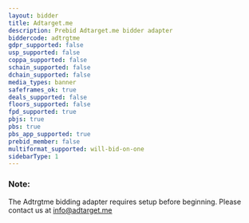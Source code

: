 ```yaml
---
layout: bidder
title: Adtarget.me
description: Prebid Adtarget.me bidder adapter
biddercode: adtrgtme
gdpr_supported: false
usp_supported: false
coppa_supported: false
schain_supported: false
dchain_supported: false
media_types: banner
safeframes_ok: true
deals_supported: false
floors_supported: false
fpd_supported: true
pbjs: true
pbs: true
pbs_app_supported: true
prebid_member: false
multiformat_supported: will-bid-on-one
sidebarType: 1
---
```


### Note:

The Adtrgtme bidding adapter requires setup before beginning. Please contact us at info@adtarget.me
